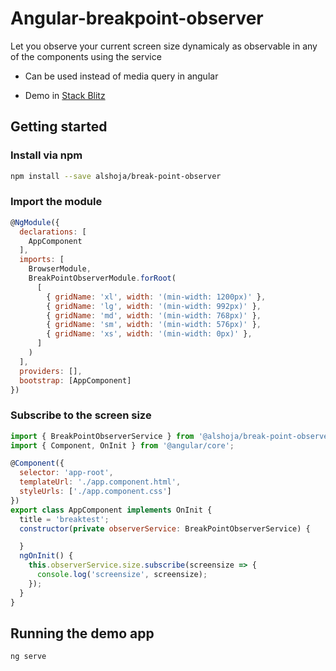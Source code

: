 # Angular-breakpoint-observer
Let you observe your current screen size dynamicaly as observable in any of the components using the service

* Can be used instead of media query in angular 

* Demo in [Stack Blitz](https://owaingnqw.github.stackblitz.io)

## Getting started

### Install via npm 
```sh
npm install --save alshoja/break-point-observer
```

### Import the module
```javascript
@NgModule({
  declarations: [
    AppComponent
  ],
  imports: [
    BrowserModule,
    BreakPointObserverModule.forRoot(
      [
        { gridName: 'xl', width: '(min-width: 1200px)' },
        { gridName: 'lg', width: '(min-width: 992px)' },
        { gridName: 'md', width: '(min-width: 768px)' },
        { gridName: 'sm', width: '(min-width: 576px)' },
        { gridName: 'xs', width: '(min-width: 0px)' },
      ]
    )
  ],
  providers: [],
  bootstrap: [AppComponent]
})
```

### Subscribe to the screen size

```javascript
import { BreakPointObserverService } from '@alshoja/break-point-observer.service';
import { Component, OnInit } from '@angular/core';

@Component({
  selector: 'app-root',
  templateUrl: './app.component.html',
  styleUrls: ['./app.component.css']
})
export class AppComponent implements OnInit {
  title = 'breaktest';
  constructor(private observerService: BreakPointObserverService) {

  }
  ngOnInit() {
    this.observerService.size.subscribe(screensize => {
      console.log('screensize', screensize);
    });
  }
}

```

## Running the demo app

```sh
ng serve
```
